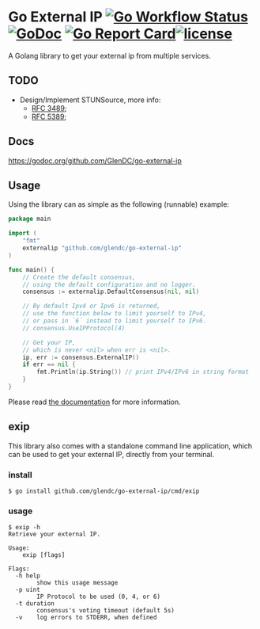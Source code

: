 # Go External IP [![Go Workflow Status](https://github.com/glendc/go-external-ip/workflows/Go/badge.svg)](https://github.com/glendc/go-external-ip/actions?query=workflow%Go)&nbsp;[![GoDoc](https://godoc.org/github.com/glendc/go-external-ip?status.svg)](https://godoc.org/github.com/glendc/go-external-ip)&nbsp;[![Go Report Card](https://goreportcard.com/badge/github.com/glendc/go-external-ip)](https://goreportcard.com/report/github.com/glendc/go-external-ip)[![license](https://img.shields.io/github/license/glendc/go-external-ip.svg)](https://github.com/GlenDC/go-external-ip/blob/master/LICENSE.txt)

A Golang library to get your external ip from multiple services.

## TODO

+ Design/Implement STUNSource, more info:
    + [RFC 3489](https://tools.ietf.org/html/rfc3489);
    + [RFC 5389](https://tools.ietf.org/html/rfc5389);

## Docs

https://godoc.org/github.com/GlenDC/go-external-ip

## Usage

Using the library can as simple as the following (runnable) example:

```go
package main

import (
    "fmt"
    externalip "github.com/glendc/go-external-ip"
)

func main() {
    // Create the default consensus,
    // using the default configuration and no logger.
    consensus := externalip.DefaultConsensus(nil, nil)

    // By default Ipv4 or Ipv6 is returned,
    // use the function below to limit yourself to IPv4,
    // or pass in `6` instead to limit yourself to IPv6.
    // consensus.UseIPProtocol(4)

    // Get your IP,
    // which is never <nil> when err is <nil>.
    ip, err := consensus.ExternalIP()
    if err == nil {
        fmt.Println(ip.String()) // print IPv4/IPv6 in string format
    }
}
```

Please read [the documentation][docs] for more information.

## exip

This library also comes with a standalone command line application,
which can be used to get your external IP, directly from your terminal.

### install

```
$ go install github.com/glendc/go-external-ip/cmd/exip
```

### usage

```
$ exip -h
Retrieve your external IP.

Usage:
    exip [flags]

Flags:
  -h help
        show this usage message
  -p uint
        IP Protocol to be used (0, 4, or 6)
  -t duration
        consensus's voting timeout (default 5s)
  -v    log errors to STDERR, when defined
```

[docs]: https://pkg.go.dev/github.com/GlenDC/go-external-ip
